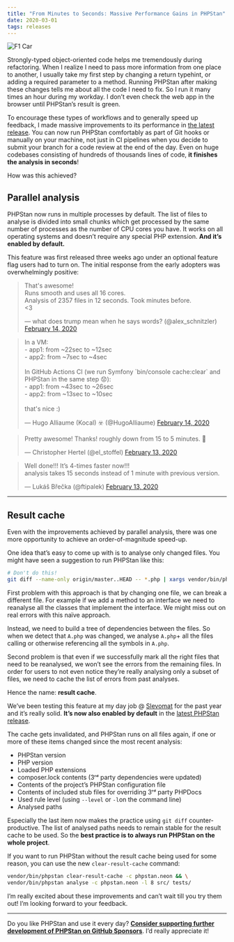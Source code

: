 ```yaml
---
title: "From Minutes to Seconds: Massive Performance Gains in PHPStan"
date: 2020-03-01
tags: releases
---
```


![F1 Car](/tmp/images/f1-car.jpg)

Strongly-typed object-oriented code helps me tremendously during refactoring. When I realize I need to pass more information from one place to another, I usually take my first step by changing a return typehint, or adding a required parameter to a method. Running PHPStan after making these changes tells me about all the code I need to fix. So I run it many times an hour during my workday. I don’t even check the web app in the browser until PHPStan’s result is green.

To encourage these types of workflows and to generally speed up feedback, I made massive improvements to its performance in [the latest release](https://github.com/phpstan/phpstan/releases/tag/0.12.12). You can now run PHPStan comfortably as part of Git hooks or manually on your machine, not just in CI pipelines when you decide to submit your branch for a code review at the end of the day. Even on huge codebases consisting of hundreds of thousands lines of code, **it finishes the analysis in seconds**!

How was this achieved?

## Parallel analysis

PHPStan now runs in multiple processes by default. The list of files to analyse is divided into small chunks which get processed by the same number of processes as the number of CPU cores you have. It works on all operating systems and doesn’t require any special PHP extension. **And it’s enabled by default.**

This feature was first released three weeks ago under an optional feature flag users had to turn on. The initial response from the early adopters was overwhelmingly positive:

<script async src="https://platform.twitter.com/widgets.js" charset="utf-8"></script>

<blockquote class="twitter-tweet"><p lang="en" dir="ltr">That&#39;s awesome! <br>Runs smooth and uses all 16 cores.<br>Analysis of 2357 files in 12 seconds. Took minutes before.<br>&lt;3</p>&mdash; what does trump mean when he says words? (@alex_schnitzler) <a href="https://twitter.com/alex_schnitzler/status/1228372138173894663?ref_src=twsrc%5Etfw">February 14, 2020</a></blockquote>

<blockquote class="twitter-tweet"><p lang="en" dir="ltr">In a VM:<br>- app1: from ~22sec to ~12sec<br>- app2: from ~7sec to ~4sec<br><br>In GitHub Actions CI (we run Symfony `bin/console cache:clear` and PHPStan in the same step 😟):<br>- app1: from ~43sec to ~26sec<br>- app2: from ~13sec to ~10sec<br><br>that&#39;s nice :)</p>&mdash; Hugo Alliaume (Kocal) ☣️ (@HugoAlliaume) <a href="https://twitter.com/HugoAlliaume/status/1228231636820430848?ref_src=twsrc%5Etfw">February 14, 2020</a></blockquote>

<blockquote class="twitter-tweet"><p lang="en" dir="ltr">Pretty awesome! Thanks! roughly down from 15 to 5 minutes. 🥳</p>&mdash; Christopher Hertel (@el_stoffel) <a href="https://twitter.com/el_stoffel/status/1227994935925837824?ref_src=twsrc%5Etfw">February 13, 2020</a></blockquote>

<blockquote class="twitter-tweet"><p lang="en" dir="ltr">Well done!!! It’s 4-times faster now!!!<br>analysis takes 15 seconds instead of 1 minute with previous version.</p>&mdash; Lukáš Břečka (@ftipalek) <a href="https://twitter.com/ftipalek/status/1227988180693061639?ref_src=twsrc%5Etfw">February 13, 2020</a></blockquote>

---

## Result cache

Even with the improvements achieved by parallel analysis, there was one more opportunity to achieve an order-of-magnitude speed-up.

One idea that’s easy to come up with is to analyse only changed files. You might have seen a suggestion to run PHPStan like this:

```bash
# Don't do this!
git diff --name-only origin/master..HEAD -- *.php | xargs vendor/bin/phpstan analyse
```

First problem with this approach is that by changing one file, we can break a different file. For example if we add a method to an interface we need to reanalyse all the classes that implement the interface. We might miss out on real errors with this naïve approach.

Instead, we need to build a tree of dependencies between the files. So when we detect that `A.php` was changed, we analyse `A.php`+ all the files calling or otherwise referencing all the symbols in `A.php`.

Second problem is that even if we successfully mark all the right files that need to be reanalysed, we won’t see the errors from the remaining files. In order for users to not even notice they’re really analysing only a subset of files, we need to cache the list of errors from past analyses.

Hence the name: **result cache**.

We’ve been testing this feature at my day job @ [Slevomat](https://github.com/slevomat) for the past year and it’s really solid. **It’s now also enabled by default** in the [latest PHPStan release](https://github.com/phpstan/phpstan/releases/tag/0.12.12).

The cache gets invalidated, and PHPStan runs on all files again, if one or more of these items changed since the most recent analysis:

- PHPStan version
- PHP version
- Loaded PHP extensions
- composer.lock contents (3ʳᵈ party dependencies were updated)
- Contents of the project’s PHPStan configuration file
- Contents of included stub files for overriding 3ʳᵈ party PHPDocs
- Used rule level (using `--level` or `-l`on the command line)
- Analysed paths

Especially the last item now makes the practice using `git diff` counter-productive. The list of analysed paths needs to remain stable for the result cache to be used. So the **best practice is to always run PHPStan on the whole project**.

If you want to run PHPStan without the result cache being used for some reason, you can use the new `clear-result-cache` command:

```bash
vendor/bin/phpstan clear-result-cache -c phpstan.neon && \
vendor/bin/phpstan analyse -c phpstan.neon -l 8 src/ tests/
```

I’m really excited about these improvements and can’t wait till you try them out! I’m looking forward to your feedback.

---

Do you like PHPStan and use it every day? [**Consider supporting further development of PHPStan on GitHub Sponsors**](https://github.com/sponsors/ondrejmirtes/). I’d really appreciate it!
